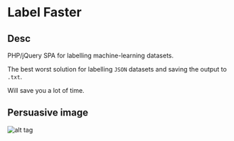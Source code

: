 # Label Faster

## Desc

PHP/jQuery SPA for labelling machine-learning datasets.

The best worst solution for labelling `JSON` datasets and saving the output to `.txt`.

Will save you a lot of time.

## Persuasive image

![alt tag](https://raw.githubusercontent.com/jonathanmanfield/labelfaster/master/lf-img.png)